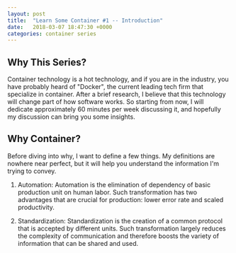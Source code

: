 ```yaml
---
layout: post
title:  "Learn Some Container #1 -- Introduction"
date:   2018-03-07 18:47:30 +0000
categories: container series
---
```


## Why This Series? ##
Container technology is a hot technology, and if you are in the industry, you have probably heard of "Docker", the current leading tech firm that specialize in container. After a brief research, I believe that this technology will change part of how software works. So starting from now, I will dedicate approximately 60 minutes per week discussing it, and hopefully my discussion can bring you some insights. 

## Why Container? ##
Before diving into why, I want to define a few things. My definitions are nowhere near perfect, but it will help you understand the information I'm trying to convey. 

1. Automation:
	Automation is the elimination of dependency of basic production unit on human labor. Such transformation has two advantages that are crucial for production: lower error rate and scaled productivity.

2. Standardization:
	Standardization is the creation of a common protocol that is accepted by different units. Such transformation largely reduces the complexity of communication and therefore boosts the variety of information that can be shared and used. 





